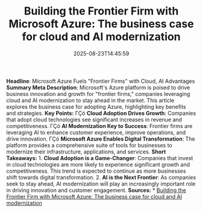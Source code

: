 ﻿---
title: "Building the Frontier Firm with Microsoft Azure: The business case for cloud and AI modernization"
date: "2025-08-23T14:45:59"
category: "Markets"
summary: ""
slug: "building the frontier firm with microsoft azure the business"
source_urls:
  - "https://azure.microsoft.com/en-us/blog/building-the-frontier-firm-with-microsoft-azure-the-business-case-for-cloud-and-ai-modernization/"
seo:
  title: "Building the Frontier Firm with Microsoft Azure: The business case for cloud and AI modernization | Hash n Hedge"
  description: ""
  keywords: ["news", "markets", "brief"]
---
**Headline**: Microsoft Azure Fuels "Frontier Firms" with Cloud, AI Advantages  **Summary Meta Description**: Microsoft's Azure platform is poised to drive business innovation and growth for "frontier firms," companies leveraging cloud and AI modernization to stay ahead in the market. This article explores the business case for adopting Azure, highlighting key benefits and strategies.  **Key Points:**  ΓÇó **Cloud Adoption Drives Growth**: Companies that adopt cloud technologies see significant increases in revenue and competitiveness. ΓÇó **AI Modernization Key to Success**: Frontier firms are leveraging AI to enhance customer experience, improve operations, and drive innovation. ΓÇó **Microsoft Azure Enables Digital Transformation**: The platform provides a comprehensive suite of tools for businesses to modernize their infrastructure, applications, and services.  **Short Takeaways:**  1. **Cloud Adoption is a Game-Changer**: Companies that invest in cloud technologies are more likely to experience significant growth and competitiveness. This trend is expected to continue as more businesses shift towards digital transformation. 2. **AI is the Next Frontier**: As companies seek to stay ahead, AI modernization will play an increasingly important role in driving innovation and customer engagement.  **Sources:**  * [Building the Frontier Firm with Microsoft Azure: The business case for cloud and AI modernization](https://azure.microsoft.com/en-us/blog/building-the-frontier-firm-with-microsoft-azure-the-business-case-for-cloud-and-ai-modernization/) 
